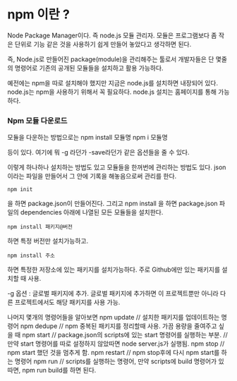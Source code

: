 # npm 이란 ?

Node Package Manager이다.
즉 node.js 모듈 관리자.
모듈은 프로그램보다 좀 작은 단위로 기능 같은 것을 사용하기 쉽게 만들어 놓았다고 생각하면 된다.

즉, Node.js로 만들어진 package(module)을 관리해주는 툴로서
개발자들은 단 몇줄의 명령어로 기존의 공개된 모듈들을 설치하고 활용 가능하다.

예전에는 npm을 따로 설치해야 했지만 지금은 node.js를 설치하면 내장되어 있다.
node.js는 npm을 사용하기 위해서 꼭 필요하다.
node.js 설치는 홈페이지를 통해 가능하다.


### Npm 모듈 다운로드

모듈을 다운하는 방법으로는
    npm install 모듈명 
    npm i 모듈명

등이 있다. 여기에 뭐 -g 라던가 -save라던가 같은 옵션들을 줄 수 있다.

이렇게 하나하나 설치하는 방법도 있고 모듈들을 한꺼번에 관리하는 방법도 있다.
json이라는 파일을 만들어서 그 안에 기록을 해놓음으로써 관리를 한다.

    npm init
을 하면 package.json이 만들어진다.
그리고
    npm install
을 하면 package.json 파일의 dependencies 아래에 나열된 모든 모듈들을 설치한다.

    npm install 패키지@버전
하면 특정 버전만 설치가능하고.

    npm install 주소
하면 특정한 저장소에 있는 패키지를 설치가능하다. 주로 Github에만 있는 패키지를 설치할 때 사용.

-g 옵션 : 글로벌 패키지에 추가.
  글로벌 패키지에 추가하면 이 프로젝트뿐만 아니라 다른 프로젝트에서도 해당 패키지를 사용 가능.

나머지 몇개의 명령어들을 알아보면
    npm update // 설치한 패키지를 업데이트하는 명령어
    npm dedupe // npm 중복된 패키지를 정리할때 사용. 가끔 용량을 줄여주고 싶을 때
    npm start // package.json의 scripts에 있는 start 명령어를 실행하는 부분.
             // 만약 start 명령어를 따로 설정하지 않았따면 node server.js가 실행됨.
    npm stop // npm start 했던 것을 멈추게 함.
    npm restart // npm stop후에 다시 npm start를 하는 명령어
    npm run // scripts를 실행하는 명령어, 만약 scripts에 build 명령어가 있따면, npm run build를 하면 된다.
